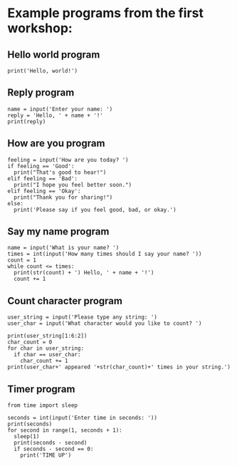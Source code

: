 # Example programs from the first workshop:

## Hello world program
```
print('Hello, world!')
```

## Reply program
```
name = input('Enter your name: ')
reply = 'Hello, ' + name + '!'
print(reply)
```

## How are you program
```
feeling = input('How are you today? ')
if feeling == 'Good':
  print("That's good to hear!")
elif feeling == 'Bad':
  print("I hope you feel better soon.")
elif feeling == 'Okay':
  print("Thank you for sharing!")
else:
  print('Please say if you feel good, bad, or okay.')
```

## Say my name program
```
name = input('What is your name? ')
times = int(input('How many times should I say your name? '))
count = 1
while count <= times:
  print(str(count) + ') Hello, ' + name + '!')
  count += 1
```

## Count character program
```
user_string = input('Please type any string: ')
user_char = input('What character would you like to count? ')

print(user_string[1:6:2])
char_count = 0
for char in user_string:
  if char == user_char:
    char_count += 1
print(user_char+' appeared '+str(char_count)+' times in your string.')
```

## Timer program
```
from time import sleep

seconds = int(input('Enter time in seconds: '))
print(seconds)
for second in range(1, seconds + 1):
  sleep(1)
  print(seconds - second)
  if seconds - second == 0:
    print('TIME UP')
```
